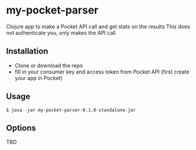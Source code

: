 # my-pocket-parser

Clojure app to make a Pocket API call and get stats on the results
This does not authenticate you, only makes the API call

## Installation

- Clone or download the repo
- fill in your consumer key and access token from Pocket API (first create your app in Pocket)

## Usage

    $ java -jar my-pocket-parser-0.1.0-standalone.jar

## Options

TBD
